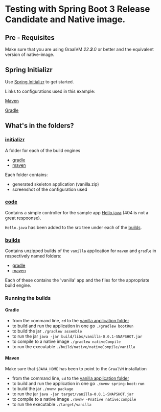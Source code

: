 # Testing with Spring Boot 3 Release Candidate and Native image.


## Pre - Requisites

Make sure that you are using GraalVM _22.**3**.0_ or better and the equivalent version of native-image.

## Spring Initializr
Use [Spring Initializr](https://start.spring.io/) to get started.

Links to configurations used in this example:

[Maven](https://start.spring.io/#!type=maven-project&language=java&platformVersion=3.0.0-RC1&packaging=jar&jvmVersion=17&groupId=com.example&artifactId=vanilla&name=vanilla&description=Demo%20project%20for%20Spring%20Boot&packageName=com.example.vanilla&dependencies=native,web)

[Gradle](https://start.spring.io/#!type=gradle-project&language=java&platformVersion=3.0.0-RC1&packaging=jar&jvmVersion=17&groupId=com.example&artifactId=vanilla&name=vanilla&description=Demo%20project%20for%20Spring%20Boot&packageName=com.example.vanilla&dependencies=native,web)

## What's in the folders?

### [initializr](./initializr/)

A folder for each of the build engines
- [gradle](./initializr/gradle/)
- [maven](./initializr/maven/)

Each folder contains:
- generated skeleton application (vanilla.zip)
- screenshot of the configuration used

### [code](./code/)
Contains a simple controller for the sample app [Hello.java](./code/Hello.java) (404 is not a great respoonse).

`Hello.java` has been added to the src tree under each of the [builds](./builds/).

### [builds](./builds/)

Contains unzipped builds of the `vanilla` application for `maven` and `gradle` in respectively named folders:
- [gradle](./builds/gradle/vanilla/)
- [maven](./builds/maven/vanilla/)

Each of these contains the 'vanilla' app and the files for the appropriate build engine.

### Running the builds

#### Gradle
- from the command line, `cd` to the [vanilla application folder](./builds/gradle/vanilla/)
- to build and run the application in one go `./gradlew bootRun`
- to build the jar `./gradlew assemble`
- to run the jar `java -jar build/libs/vanilla-0.0.1-SNAPSHOT.jar`
- to compile to a native image `./gradlew nativeCompile`
- to run the executable `./build/native/nativeCompile/vanilla`

#### Maven

Make sure that `$JAVA_HOME` has been to point to the `GraalVM` installation

- from the command line, `cd` to the [vanilla application folder](./builds/maven/vanilla/)
- to build and run the application in one go `./mvnw spring-boot:run`
- to build the jar `./mvnw package`
- to run the jar `java -jar target/vanilla-0.0.1-SNAPSHOT.jar`
- to compile to a native image `./mvnw -Pnative native:compile`
- to run the executable `./target/vanilla`
